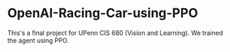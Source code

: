 # OpenAI-Racing-Car-using-PPO
This's a final project for UPenn CIS 680 (Vision and Learning). We trained the agent using PPO.
